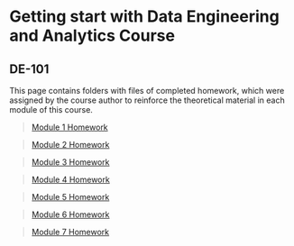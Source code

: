 # Getting start with Data Engineering and Analytics Course


## DE-101


This page contains folders with files of completed homework, which were assigned by the course author to reinforce the theoretical material in each module of this course.


> [Module 1 Homework](https://github.com/pirmanov/datalearn/tree/main/DE-101/Module1/ "Files of completed homework for module 1")


> [Module 2 Homework](https://github.com/pirmanov/datalearn/tree/main/DE-101/Module2/ "Files of completed homework for module 2")


> [Module 3 Homework](https://github.com/pirmanov/datalearn/tree/main/DE-101/Module3/ "Files of completed homework for module 3")


> [Module 4 Homework](https://github.com/pirmanov/datalearn/tree/main/DE-101/Module4/ "Files of completed homework for module 4")


> [Module 5 Homework](https://github.com/pirmanov/datalearn/tree/main/DE-101/Module5/ "Files of completed homework for module 5")


> [Module 6 Homework](https://github.com/pirmanov/datalearn/tree/main/DE-101/Module6/ "Files of completed homework for module 6")


> [Module 7 Homework](https://github.com/pirmanov/datalearn/tree/main/DE-101/Module7/ "Files of completed homework for module 7")


